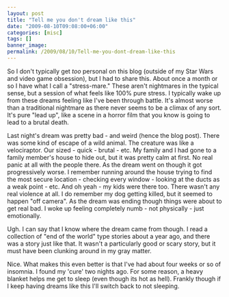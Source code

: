 ```yaml
---
layout: post
title: "Tell me you don't dream like this"
date: "2009-08-10T09:08:00+06:00"
categories: [misc]
tags: []
banner_image: 
permalink: /2009/08/10/Tell-me-you-dont-dream-like-this
---
```


So I don't typically get <i>too</i> personal on this blog (outside of my Star Wars and video game obsession), but I had to share this. About once a month or so I have what I call a "stress-mare." These aren't nightmares in the typical sense, but a session of what feels like 100% pure stress. I typically wake up from these dreams feeling like I've been through battle. It's almost worse than a traditional nightmare as there never seems to be a climax of any sort. It's pure "lead up", like a scene in a horror film that you know is going to lead to a brutal death.
<!--more-->
Last night's dream was pretty bad - and weird (hence the blog post). There was some kind of escape of a wild animal. The creature was like a velociraptor. Our sized - quick - brutal - etc. My family and I had gone to a family member's house to hide out, but it was pretty calm at first. No real panic at all with the people there. As the dream went on though it got progressively worse. I remember running around the house trying to find the most secure location - checking every window - looking at the ducts as a weak point - etc. And oh yeah - my kids were there too. There wasn't any real violence at all. I do remember my dog getting killed, but it seemed to happen "off camera". As the dream was ending though things were about to get real bad. I woke up feeling completely numb - not physically - just emotionally.

Ugh. I can say that I know where the dream came from though. I read a collection of "end of the world" type stories about a year ago, and there was a story just like that. It wasn't a particularly good or scary story, but it must have been clunking around in my gray matter.

Nice. What makes this even better is that I've had about four weeks or so of insomnia. I found my 'cure' two nights ago. For some reason, a heavy blanket helps me get to sleep (even though its hot as hell). Frankly though if I keep having dreams like this I'll switch back to not sleeping.